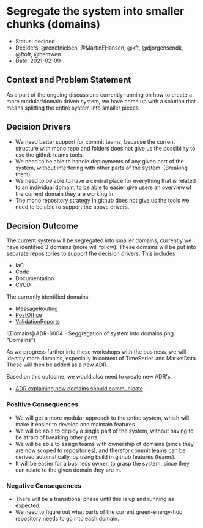 # Segregate the system into smaller chunks (domains)

* Status: decided
* Deciders: @renetnielsen, @MartinFHansen, @kft, @djorgensendk, @ftoft, @bemwen
* Date: 2021-02-09

## Context and Problem Statement

As a part of the ongoing discussions currently running on how to create a more modular/domain driven system, we have come up with a solution that means splitting the entire system into smaller pieces.

## Decision Drivers <!-- optional -->

* We need better support for commit teams, because the current structure with mono repo and folders does not give us the possibility to use the github teams tools.
* We need to be able to handle deployments of any given part of the system, without interfering with other parts of the system. (Breaking them).
* We need to be able to have a central place for everything that is related to an individual domain, to be able to easier give users an overview of the current domain they are working in.
* The mono repository strategy in github does not give us the tools we need to be able to support the above drivers.

## Decision Outcome

The current system will be segregated into smaller domains, currently we have identified 3 domains (more will follow). These domains will be put into separate repositories to support the decision drivers.
This includes

* IaC
* Code
* Documentation
* CI/CD

The currently identified domains:

* [MessageRouting](https://github.com/Energinet-DataHub/message-routing)
* [PostOffice](https://github.com/Energinet-DataHub/post-office)
* [ValidationReports](https://github.com/Energinet-DataHub/validation-reports)

![Domains](ADR-0004 - Seggregation of system into domains.png "Domains")

As we progress further into these workshops with the business, we will identity more domains, especially in context of TimeSeries and MarketData.
These will then be added as a new ADR.

Based on this outcome, we would also need to create new ADR's.

* [ADR explaining how domains should communicate](https://github.com/Energinet-DataHub/green-energy-hub/issues/715)

### Positive Consequences <!-- optional -->

* We will get a more modular approach to the entire system, which will make it easier to develop and maintain features.
* We will be able to deploy a single part of the system, without having to be afraid of breaking other parts.
* We will be able to assign teams with ownership of domains (since they are now scoped to repositories), and therefor commit teams can be derived automatically, by using build in github features (teams).
* It will be easier for a business owner, to grasp the system, since they can relate to the given domain they are in.

### Negative Consequences <!-- optional -->

* There will be a transitional phase until this is up and running as expected.
* We need to figure out what parts of the current green-energy-hub repository needs to go into each domain.